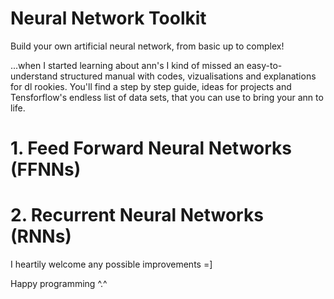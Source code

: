 # Neural Network Toolkit

Build your own artificial neural network, from basic up to complex!

...when I started learning about ann's I kind of missed an easy-to-understand structured manual with codes, vizualisations and explanations for dl rookies. 
You'll find a step by step guide, ideas for projects and Tensforflow's endless list of data sets, that you can use to bring your ann to life.

# 1. Feed Forward Neural Networks (FFNNs)

# 2. Recurrent Neural Networks (RNNs)


I heartily welcome any possible improvements =] 


Happy programming ^.^
